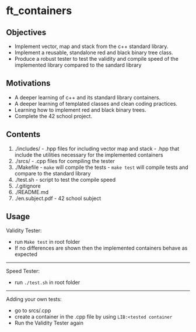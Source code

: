 ft_containers
=============
Objectives
----------
  - Implement vector, map and stack from the c++ standard library.
  - Implement a reusable, standalone red and black binary tree class.
  - Produce a robust tester to test the validity and compile speed of the implemented library compared to the sandard library

Motivations
-----------
  - A deeper learning of c++ and its standard library containers.
  - A deeper learning of templated classes and clean coding practices.
  - Learning how to implement red and black binary trees.
  - Complete the 42 school project.

Contents
--------
  1. ./includes/
    - .hpp files for including vector map and stack
    - .hpp that include the utilities necessary for the implemented containers
  2. ./srcs/
    - .cpp files for compiling the tester
  3. ./Makefile
    - ```make``` will compile the tests
    - ```make test``` will compile tests and compare to the standard library
   4. ./test.sh
    - script to test the compile speed
   5. ./.gitignore
   6. ./README.md
   7. ./en.subject.pdf
    - 42 school subject

Usage
-----
Validity Tester:

 - run ```Make test``` in root folder
 - If no differences are shown then the implemented containers behave as expected

---

Speed Tester:

  - run ```./test.sh``` in root folder

---

Adding your own tests:

  - go to srcs/<tested container>.cpp
  - create a container in the .cpp file by using ```LIB:<tested container```
  - Run the Validity Tester again
